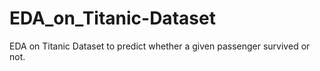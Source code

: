 # EDA_on_Titanic-Dataset
EDA on Titanic Dataset to predict whether a given passenger survived or not.
